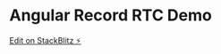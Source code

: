 # Angular Record RTC Demo

[Edit on StackBlitz ⚡️](https://stackblitz.com/edit/angular-record-rtc-demo-tksfwt)

